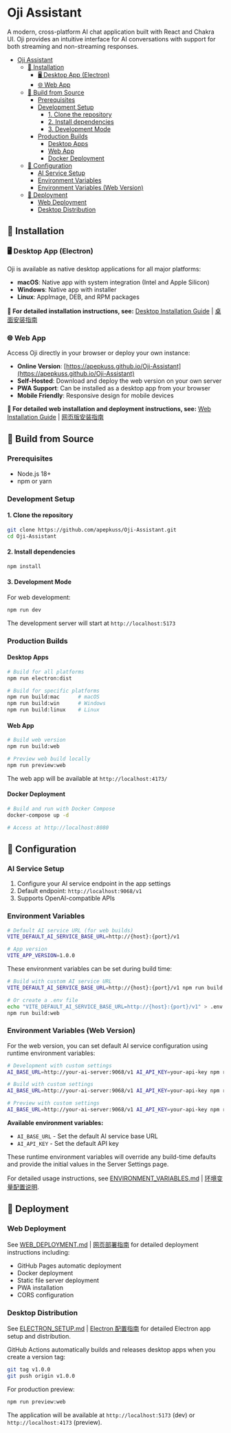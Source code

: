 # Oji Assistant

A modern, cross-platform AI chat application built with React and Chakra UI. Oji provides an intuitive interface for AI conversations with support for both streaming and non-streaming responses.

- [Oji Assistant](#oji-assistant)
  - [🚀 Installation](#-installation)
    - [🖥️ Desktop App (Electron)](#️-desktop-app-electron)
    - [🌐 Web App](#-web-app)
  - [🔨 Build from Source](#-build-from-source)
    - [Prerequisites](#prerequisites)
    - [Development Setup](#development-setup)
      - [1. Clone the repository](#1-clone-the-repository)
      - [2. Install dependencies](#2-install-dependencies)
      - [3. Development Mode](#3-development-mode)
    - [Production Builds](#production-builds)
      - [Desktop Apps](#desktop-apps)
      - [Web App](#web-app)
      - [Docker Deployment](#docker-deployment)
  - [🔧 Configuration](#-configuration)
    - [AI Service Setup](#ai-service-setup)
    - [Environment Variables](#environment-variables)
    - [Environment Variables (Web Version)](#environment-variables-web-version)
  - [🚀 Deployment](#-deployment)
    - [Web Deployment](#web-deployment)
    - [Desktop Distribution](#desktop-distribution)

## 🚀 Installation

### 🖥️ Desktop App (Electron)

Oji is available as native desktop applications for all major platforms:

- **macOS**: Native app with system integration (Intel and Apple Silicon)
- **Windows**: Native app with installer
- **Linux**: AppImage, DEB, and RPM packages

**📖 For detailed installation instructions, see:** [Desktop Installation Guide](docs/INSTALLATION_GUIDE.md) | [桌面安装指南](docs/INSTALLATION_GUIDE_ZH.md)

### 🌐 Web App

Access Oji directly in your browser or deploy your own instance:

- **Online Version**: [https://apepkuss.github.io/Oji-Assistant](https://apepkuss.github.io/Oji-Assistant)
- **Self-Hosted**: Download and deploy the web version on your own server
- **PWA Support**: Can be installed as a desktop app from your browser
- **Mobile Friendly**: Responsive design for mobile devices

**📖 For detailed web installation and deployment instructions, see:** [Web Installation Guide](docs/INSTALLATION_GUIDE.md#-web-version) | [网页版安装指南](docs/INSTALLATION_GUIDE_ZH.md#-网页版本)

## 🔨 Build from Source

### Prerequisites

- Node.js 18+
- npm or yarn

### Development Setup

#### 1. Clone the repository

```bash
git clone https://github.com/apepkuss/Oji-Assistant.git
cd Oji-Assistant
```

#### 2. Install dependencies

```bash
npm install
```

#### 3. Development Mode

For web development:

```bash
npm run dev
```

The development server will start at `http://localhost:5173`

### Production Builds

#### Desktop Apps

```bash
# Build for all platforms
npm run electron:dist

# Build for specific platforms
npm run build:mac      # macOS
npm run build:win      # Windows
npm run build:linux    # Linux
```

#### Web App

```bash
# Build web version
npm run build:web

# Preview web build locally
npm run preview:web
```

The web app will be available at `http://localhost:4173/`

#### Docker Deployment

```bash
# Build and run with Docker Compose
docker-compose up -d

# Access at http://localhost:8080
```

## 🔧 Configuration

### AI Service Setup

1. Configure your AI service endpoint in the app settings
2. Default endpoint: `http://localhost:9068/v1`
3. Supports OpenAI-compatible APIs

### Environment Variables

```bash
# Default AI service URL (for web builds)
VITE_DEFAULT_AI_SERVICE_BASE_URL=http://{host}:{port}/v1

# App version
VITE_APP_VERSION=1.0.0
```

These environment variables can be set during build time:

```bash
# Build with custom AI service URL
VITE_DEFAULT_AI_SERVICE_BASE_URL=http://{host}:{port}/v1 npm run build:web

# Or create a .env file
echo "VITE_DEFAULT_AI_SERVICE_BASE_URL=http://{host}:{port}/v1" > .env
npm run build:web
```

### Environment Variables (Web Version)

For the web version, you can set default AI service configuration using runtime environment variables:

```bash
# Development with custom settings
AI_BASE_URL=http://your-ai-server:9068/v1 AI_API_KEY=your-api-key npm run dev

# Build with custom settings
AI_BASE_URL=http://your-ai-server:9068/v1 AI_API_KEY=your-api-key npm run build

# Preview with custom settings
AI_BASE_URL=http://your-ai-server:9068/v1 AI_API_KEY=your-api-key npm run preview
```

**Available environment variables:**

- `AI_BASE_URL` - Set the default AI service base URL
- `AI_API_KEY` - Set the default API key

These runtime environment variables will override any build-time defaults and provide the initial values in the Server Settings page.

For detailed usage instructions, see [ENVIRONMENT_VARIABLES.md](./docs/ENVIRONMENT_VARIABLES.md) | [环境变量配置说明](./docs/ENVIRONMENT_VARIABLES_ZH.md).

## 🚀 Deployment

### Web Deployment

See [WEB_DEPLOYMENT.md](./docs/WEB_DEPLOYMENT.md) | [网页部署指南](./docs/WEB_DEPLOYMENT_ZH.md) for detailed deployment instructions including:

- GitHub Pages automatic deployment
- Docker deployment
- Static file server deployment
- PWA installation
- CORS configuration

### Desktop Distribution

See [ELECTRON_SETUP.md](./docs/ELECTRON_SETUP.md) | [Electron 配置指南](./docs/ELECTRON_SETUP_ZH.md) for detailed Electron app setup and distribution.

GitHub Actions automatically builds and releases desktop apps when you create a version tag:

```bash
git tag v1.0.0
git push origin v1.0.0
```

For production preview:

```bash
npm run preview:web
```

The application will be available at `http://localhost:5173` (dev) or `http://localhost:4173` (preview).
